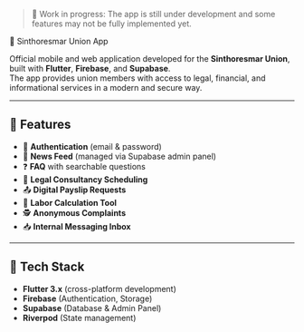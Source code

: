 > 🚧 Work in progress: The app is still under development and some features may not be fully implemented yet.

📱 Sinthoresmar Union App

Official mobile and web application developed for the **Sinthoresmar Union**, built with **Flutter**, **Firebase**, and **Supabase**.  
The app provides union members with access to legal, financial, and informational services in a modern and secure way.

---

## 🚀 Features
- 🔐 **Authentication** (email & password)
- 📰 **News Feed** (managed via Supabase admin panel)
- ❓ **FAQ** with searchable questions
- 📅 **Legal Consultancy Scheduling**
- 📤 **Digital Payslip Requests**
- 💸 **Labor Calculation Tool**
- 🕵️ **Anonymous Complaints**
- 📥 **Internal Messaging Inbox**

---

## 🧰 Tech Stack
- **Flutter 3.x** (cross-platform development)
- **Firebase** (Authentication, Storage)
- **Supabase** (Database & Admin Panel)
- **Riverpod** (State management)


